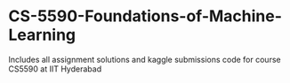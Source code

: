 # CS-5590-Foundations-of-Machine-Learning
Includes all assignment solutions and kaggle submissions code for course CS5590 at IIT Hyderabad
